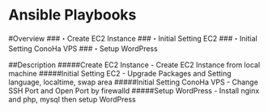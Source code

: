 Ansible Playbooks
====


#Overview
###・Create EC2 Instance
###・Initial Setting EC2
###・Initial Setting ConoHa VPS
###・Setup WordPress

##Description
#####Create EC2 Instance - Create EC2 Instance from local machine
#####Initial Setting EC2 - Upgrade Packages and Setting language, localtime, swap area
#####Initial Setting ConoHa VPS - Change SSH Port and Open Port by firewalld
#####Setup WordPress - Install nginx and php, mysql then setup WordPress
